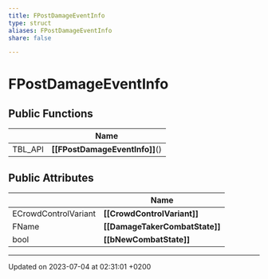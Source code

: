 ```yaml
---
title: FPostDamageEventInfo
type: struct
aliases: FPostDamageEventInfo
share: false

---
```


# FPostDamageEventInfo





## Public Functions

|                | Name           |
| -------------- | -------------- |
| TBL_API | **[[FPostDamageEventInfo]]**() |

## Public Attributes

|                | Name           |
| -------------- | -------------- |
| ECrowdControlVariant | **[[CrowdControlVariant]]**  |
| FName | **[[DamageTakerCombatState]]**  |
| bool | **[[bNewCombatState]]**  |

-------------------------------

Updated on 2023-07-04 at 02:31:01 +0200